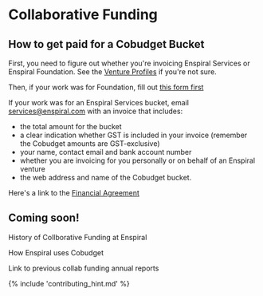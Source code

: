 # Collaborative Funding

## How to get paid for a Cobudget Bucket

First, you need to figure out whether you're invoicing Enspiral Services or Enspiral Foundation. See the [Venture Profiles](/venture_profiles.html) if you're not sure.

Then, if your work was for Foundation, fill out [this form first](https://docs.google.com/a/enspiral.com/forms/d/e/1FAIpQLSdr9pugQocyDm28R0he71za00bfLQ80Azgff9flSzKjpjFwog/viewform)

If your work was for an Enspiral Services bucket, email services@enspiral.com with an invoice that includes:
* the total amount for the bucket
* a clear indication whether GST is included in your invoice (remember the Cobudget amounts are GST-exclusive)
* your name, contact email and bank account number
* whether you are invoicing for you personally or on behalf of an Enspiral venture
* the web address and name of the Cobudget bucket.

Here's a link to the [Financial Agreement](/agreements/financial.html)

## Coming soon!

History of Collborative Funding at Enspiral

How Enspiral uses Cobudget

Link to previous collab funding annual reports

{% include 'contributing_hint.md' %}
